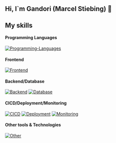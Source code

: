 ## Hi, I`m Gandori (Marcel Stiebing) 👋

<!--
**Gandori/Gandori** is a ✨ _special_ ✨ repository because its `README.md` (this file) appears on your GitHub profile.

Here are some ideas to get you started:

- 🔭 I’m currently working on ...
- 🌱 I’m currently learning ...
- 👯 I’m looking to collaborate on ...
- 🤔 I’m looking for help with ...
- 💬 Ask me about ...
- 📫 How to reach me: ...
- 😄 Pronouns: ...
- ⚡ Fun fact: ...
-->

## My skills

#### Programming Languages

[![Programming-Languages](https://skillicons.dev/icons?i=py,js,lua,php)](https://skillicons.dev)

#### Frontend

[![Frontend](https://skillicons.dev/icons?i=html,css,sass,react)](https://skillicons.dev)

#### Backend/Database

[![Backend](https://skillicons.dev/icons?i=fastapi,flask)](https://skillicons.dev)
[![Database](https://skillicons.dev/icons?i=mongodb,redis,postgres,mysql,sqlite)](https://skillicons.dev)

#### CICD/Deployment/Monitoring

[![CICD](https://skillicons.dev/icons?i=jenkins,githubactions)](https://skillicons.dev)
[![Deployment](https://skillicons.dev/icons?i=docker,kubernetes)](https://skillicons.dev)
[![Monitoring](https://skillicons.dev/icons?i=prometheus,grafana)](https://skillicons.dev)

#### Other tools & Technologies

[![Other](https://skillicons.dev/icons?i=nginx,rabbitmq,git,github,raspberrypi,linux,debian,ubuntu,bash,nodejs,npm,regex,vscode)](https://skillicons.dev)
